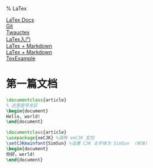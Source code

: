 % LaTex
<link id="linkstyle" rel='stylesheet' href='css/markdown.css'/>

[LaTex Docs](https://www.latex-project.org/help/documentation/)  
[Git](http://git.savannah.gnu.org/cgit/auctex.git)  
[Twauctex](https://github.com/jeeger/twauctex)  
[LaTex入门](https://liam.page/2014/09/08/latex-introduction/)  
[LaTex + Markdown](https://www.jianshu.com/p/16fbd768bfe7)  
[LaTex + Markdown](https://blog.csdn.net/HaleyPKU/article/details/80341932)  
[TexExample](http://www.texample.net/tikz/examples/feature/trees/)  

第一篇文档
==========

``` latex
\documentclass{article}
% 这里是导言区
\begin{document}
Hello, world!
\end{document}
```

``` latex
\documentclass{article}
\usepackage{xeCJK} %调用 xeCJK 宏包
\setCJKmainfont{SimSun} %设置 CJK 主字体为 SimSun （宋体）
\begin{document}
你好，world!
\end{document}
```

